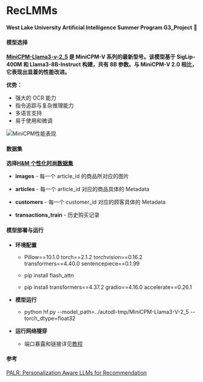 # RecLMMs

**West Lake University Artificial Intelligence Summer Program G3_Project** :rocket:

#### 模型选择

**[MiniCPM-Llama3-v-2_5][1] 是 MiniCPM-V 系列的最新型号。该模型基于 SigLip-400M 和 Llama3-8B-Instruct 构建，共有 8B 参数。与 MiniCPM-V 2.0 相比，它表现出显着的性能改进。**

**优势：**

- 强大的 OCR 能力
- 指令追踪与复杂推理能力
- 多语言支持
- 易于使用和微调

![MiniCPM性能表现](https://cdn-uploads.huggingface.co/production/uploads/64abc4aa6cadc7aca585dddf/v2KE3wqQgM05ZW3dH2wbx.png)

[1]: (https://huggingface.co/openbmb/MiniCPM-Llama3-V-2_5)

#### 数据集

**选择[H&M 个性化时尚数据集][3]**

- **images** - 每一个 article_id 的商品所对应的图片

- **articles** - 每一个 article_id 对应的商品具体的 Metadata

- **customers** - 每一个 customer_id 对应的顾客具体的 Metadata

- **transactions_train** - 历史购买记录

[3]: https://www.kaggle.com/competitions/h-and-m-personalized-fashion-recommendations/overview

#### 模型部署与运行

- **环境配置**

  - Pillow==10.1.0
    torch==2.1.2
    torchvision==0.16.2
    transformers==4.40.0
    sentencepiece==0.1.99

  - pip install flash_attn
  - pip install transformers==4.37.2 gradio==4.16.0 accelerate==0.26.1

- **模型运行**
  - python hf.py --model_path=../autodl-tmp/MiniCPM-Llama3-V-2_5 --torch_dtype=float32
- **运行网络隧穿**
  - 端口暴露和链接详见[教程][4]

[4]: https://www.autodl.com/docs/ssh_proxy/

#### 参考

[PALR: Personalization Aware LLMs for Recommendation][2]

[2]: https://arxiv.org/abs/2305.07622
